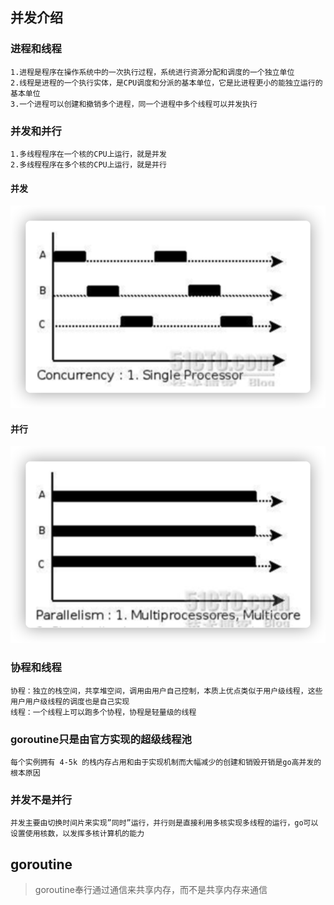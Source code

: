 ## 并发介绍

### 进程和线程

```
1.进程是程序在操作系统中的一次执行过程，系统进行资源分配和调度的一个独立单位
2.线程是进程的一个执行实体，是CPU调度和分派的基本单位，它是比进程更小的能独立运行的基本单位
3.一个进程可以创建和撤销多个进程，同一个进程中多个线程可以并发执行
```

### 并发和并行

```
1.多线程程序在一个核的CPU上运行，就是并发
2.多线程程序在多个核的CPU上运行，就是并行
```

#### 并发

![image-20220219120237484](assets/image-20220219120237484.png)

#### 并行

![image-20220219120255846](assets/image-20220219120255846.png)

### 协程和线程

```
协程：独立的栈空间，共享堆空间，调用由用户自己控制，本质上优点类似于用户级线程，这些用户用户级线程的调度也是自己实现
线程：一个线程上可以跑多个协程，协程是轻量级的线程
```

### goroutine只是由官方实现的超级线程池

```
每个实例拥有 4-5k 的栈内存占用和由于实现机制而大幅减少的创建和销毁开销是go高并发的根本原因
```

### 并发不是并行

```
并发主要由切换时间片来实现”同时”运行，并行则是直接利用多核实现多线程的运行，go可以设置使用核数，以发挥多核计算机的能力
```

## goroutine 

> goroutine奉行通过通信来共享内存，而不是共享内存来通信
